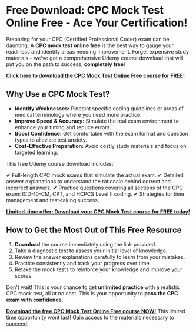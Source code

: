 # Free Download: CPC Mock Test Online Free - Ace Your Certification!

Preparing for your CPC (Certified Professional Coder) exam can be daunting. A **CPC mock test online free** is the best way to gauge your readiness and identify areas needing improvement. Forget expensive study materials – we've got a comprehensive Udemy course download that will put you on the path to success, **completely free**!

[**Click here to download the CPC Mock Test Online Free course for FREE!**](https://udemywork.com/cpc-mock-test-online-free)

## Why Use a CPC Mock Test?

*   **Identify Weaknesses:** Pinpoint specific coding guidelines or areas of medical terminology where you need more practice.
*   **Improve Speed & Accuracy:** Simulate the real exam environment to enhance your timing and reduce errors.
*   **Boost Confidence:** Get comfortable with the exam format and question types to alleviate test anxiety.
*   **Cost-Effective Preparation:** Avoid costly study materials and focus on targeted learning.

This free Udemy course download includes:

✔ Full-length CPC mock exams that simulate the actual exam.
✔ Detailed answer explanations to understand the rationale behind correct and incorrect answers.
✔ Practice questions covering all sections of the CPC exam: ICD-10-CM, CPT, and HCPCS Level II coding.
✔ Strategies for time management and test-taking success.

[**Limited-time offer: Download your CPC Mock Test course for FREE today!**](https://udemywork.com/cpc-mock-test-online-free)

## How to Get the Most Out of This Free Resource

1.  **Download** the course immediately using the link provided.
2.  Take a diagnostic test to assess your initial level of knowledge.
3.  Review the answer explanations carefully to learn from your mistakes.
4.  Practice consistently and track your progress over time.
5.  Retake the mock tests to reinforce your knowledge and improve your scores.

Don't wait! This is your chance to get **unlimited practice** with a realistic CPC mock test, all at no cost. This is your opportunity to **pass the CPC exam with confidence**.

[**Download the free CPC Mock Test Online Free course NOW!**](https://udemywork.com/cpc-mock-test-online-free) This limited time opportunity wont last! Gain access to the materials necessary to succeed.
